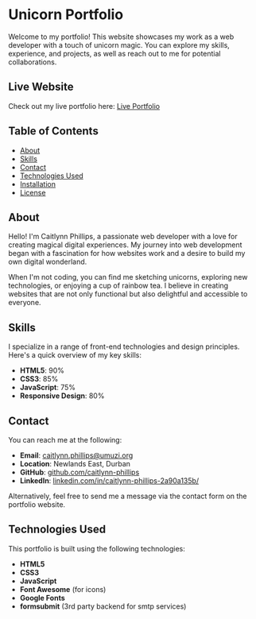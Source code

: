 # Unicorn Portfolio

Welcome to my portfolio! This website showcases my work as a web developer with a touch of unicorn magic. You can explore my skills, experience, and projects, as well as reach out to me for potential collaborations.

## Live Website

Check out my live portfolio here: [Live Portfolio](https://caitlynn-phillips.github.io)

## Table of Contents

- [About](#about)
- [Skills](#skills)
- [Contact](#contact)
- [Technologies Used](#technologies-used)
- [Installation](#installation)
- [License](#license)

## About

Hello! I'm Caitlynn Phillips, a passionate web developer with a love for creating magical digital experiences. My journey into web development began with a fascination for how websites work and a desire to build my own digital wonderland.

When I'm not coding, you can find me sketching unicorns, exploring new technologies, or enjoying a cup of rainbow tea. I believe in creating websites that are not only functional but also delightful and accessible to everyone.

## Skills

I specialize in a range of front-end technologies and design principles. Here's a quick overview of my key skills:

- **HTML5**: 90%
- **CSS3**: 85%
- **JavaScript**: 75%
- **Responsive Design**: 80%

## Contact

You can reach me at the following:

- **Email**: [caitlynn.phillips@umuzi.org](mailto:caitlynn.phillips@umuzi.org)
- **Location**: Newlands East, Durban
- **GitHub**: [github.com/caitlynn-phillips](https://github.com/caitlynn-phillips)
- **LinkedIn**: [linkedin.com/in/caitlynn-phillips-2a90a135b/](https://www.linkedin.com/in/caitlynn-phillips-2a90a135b/)

Alternatively, feel free to send me a message via the contact form on the portfolio website.

## Technologies Used

This portfolio is built using the following technologies:

- **HTML5**
- **CSS3**
- **JavaScript**
- **Font Awesome** (for icons)
- **Google Fonts**
- **formsubmit** (3rd party backend for smtp services)